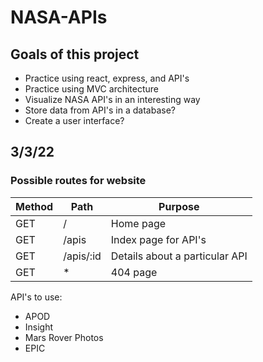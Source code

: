 # NASA-APIs

## Goals of this project
- Practice using react, express, and API's
- Practice using MVC architecture
- Visualize NASA API's in an interesting way
- Store data from API's in a database?
- Create a user interface?


## 3/3/22
### Possible routes for website
| Method     |  Path     |          Purpose         |
|----------- |-----------|--------------------------|
|   GET      |  /        |        Home page         |
|   GET      |  /apis  |     Index page for API's   |
|   GET      | /apis/:id  | Details about a particular API   |
|   GET      | * |  404 page  |

API's to use:
- APOD
- Insight 
- Mars Rover Photos
- EPIC
